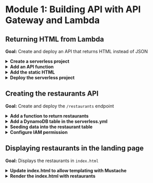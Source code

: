 # Module 1: Building API with API Gateway and Lambda

## Returning HTML from Lambda

**Goal:** Create and deploy an API that returns HTML instead of JSON

<details>
<summary><b>Create a serverless project</b></summary><p>

1. Create a directory for your serverless project.

    ```
    mkdir production-ready-serverless-workshop
    cd production-ready-serverless-workshop
    ```

2. Initialise the project:
    
    `npm init -y`
    
3. Install the `Serverless` framework as dev dependency.

    `npm install --save-dev serverless`

4. Create nodejs Serverless project using one of the default templates.

    `npx sls create --template aws-nodejs`

    See more information about `serverless create` command on [CLI documentation](https://serverless.com/framework/docs/providers/aws/cli-reference/create/) page.

5. Delete the `handler.js` file at the root

</p></details>

<details>
<summary><b>Add an API function</b></summary><p>

1. Modify the `serverless.yml` to the following.

```yml
service: workshop-${self:custom.name}

frameworkVersion: '3'

custom:
  name: <YOUR_NAME_HERE>

provider:
  name: aws
  runtime: nodejs18.x

functions:
  get-index:
    handler: functions/get-index.handler
    events:
      - http:
          path: /
          method: get
```

2. Under `custom`, replace `<YOUR_NAME_HERE>` with your name (**no whitespaces, all lower case**), e.g. `yancui`. This is so that if your project doesn't clash with your colleague's in case you're using a shared AWS account.

3. In the project root, add a folder called `functions`

4. Add a file `get-index.js` under the newly created `functions` folder

5. Modify the `get-index.js` file to the following:

```javascript
const fs = require("fs")

const html = fs.readFileSync('static/index.html', 'utf-8')

module.exports.handler = async (event, context) => {
  const response = {
    statusCode: 200,
    headers: {
      'Content-Type': 'text/html; charset=UTF-8'
    },
    body: html
  }

  return response
}
```

Here, we're loading a static HTML page from a `static` folder (to be added in the next section). Which we will return in the HTTP response, along with a header with the correct `Content-Type` (otherwise it defaults to `application/json`).

And since the variable `html` is declared and assigned OUTSIDE the handler function, it will run ONLY the first time our code executes on a new container. The same goes to any variables you declare outside the handler function, such as the `fs` module which we required at the top.

</p></details>

<details>
<summary><b>Add the static HTML</b></summary><p>

1. Add a folder to the project root, call it `static`

2. Add a file `index.html` under the newly created `static` folder

3. Modify the `index.html` file to the following:

```xml
<!DOCTYPE html>
<html>
  <head>
    <meta charset="UTF-8">
    <title>Big Mouth</title>
    
    <style>
      .fullscreenDiv {
        background-color: #05bafd;
        width: 100%;
        height: auto;
        bottom: 0px;
        top: 0px;
        left: 0;
        position: absolute;
      }

      .column-container {
        padding: 0;
        margin: 0;
        list-style: none;
        display: -webkit-box;
        display: -moz-box;
        display: -ms-flexbox;
        display: -webkit-flex;
        display: flex;
        flex-flow: column;
        justify-content: center;
      }

      .item {
        padding: 5px;
        height: auto;
        margin-top: 10px;
        display: flex;
        flex-flow: row;
        justify-content: center;
      }

      input {
        font-family: Arial, Helvetica, sans-serif;
        font-size: 18px;
      }

      button {
        font-family: Arial, Helvetica, sans-serif;
        font-size: 18px;
      }
    </style>

    <script>
    </script>
  </head>

  <body>
    <div class="fullscreenDiv">
      <ul class="column-container">
        <li class="item">
          <img id="logo" src="https://d2qt42rcwzspd6.cloudfront.net/manning/big-mouth.png">
        </li>
        <li class="item">
          <input id="theme" type="text" size="50" placeholder="enter a theme, eg. cartoon"/>
          <button onclick="search()">Find Restaurants</button>
        </li>
      </ul>
  </div>
  </body>

</html>
```

</p></details>

<details>
<summary><b>Deploy the serverless project</b></summary><p>

1. Run `deploy` command:

    `npx sls deploy`

    See more information about `deploy` command on [CLI documentation](https://serverless.com/framework/docs/providers/aws/cli-reference/deploy/) page.

2. In the output you should see something like this:

```
Deploying workshop-yancui to stage dev (us-east-1)

✔ Service deployed to stack workshop-yancui-dev (129s)

endpoint: GET - https://xxx.execute-api.us-east-1.amazonaws.com/dev/
functions: 
  get-index: workshop-yancui-dev-get-index (43 kB)
```

Load the endpoint in the browser and see something like the following:

![](/images/mod03-001.png)

</p></details>

## Creating the restaurants API

**Goal:** Create and deploy the `/restaurants` endpoint

<details>
<summary><b>Add a function to return restaurants</b></summary><p>

1. Add a file `get-restaurants.js` file to the `functions` folder

2. Install the `aws-sdk` client for DynamoDB, and the `util-dynamodb` package which makes it easier for us to marshall and unmarshall between vanilla javascript objects and DynamoDB objects:

`npm install --save-dev @aws-sdk/client-dynamodb @aws-sdk/util-dynamodb`

3. Modify `get-restaurants.js` to the following:

```javascript
const { DynamoDB } = require("@aws-sdk/client-dynamodb")
const { unmarshall } = require("@aws-sdk/util-dynamodb")
const dynamodb = new DynamoDB()

const defaultResults = process.env.defaultResults || 8
const tableName = process.env.restaurants_table

const getRestaurants = async (count) => {
  console.log(`fetching ${count} restaurants from ${tableName}...`)
  const req = {
    TableName: tableName,
    Limit: count
  }

  const resp = await dynamodb.scan(req)
  console.log(`found ${resp.Items.length} restaurants`)
  return resp.Items.map(x => unmarshall(x))
}

module.exports.handler = async (event, context) => {  
  const restaurants = await getRestaurants(defaultResults)
  const response = {
    statusCode: 200,
    body: JSON.stringify(restaurants)
  }

  return response
}
```

This function depends on two environment variables:

* `defaultResults` [optional] : how many restaurants to return

* `restaurants_table` [required] : name of the restaurants DynamoDB table

4. Modify `serverless.yml` to add the new function and its environment variables:

```yml
get-restaurants:
  handler: functions/get-restaurants.handler
  events:
    - http:
        path: /restaurants
        method: get
  environment:
    restaurants_table: !Ref RestaurantsTable
```

Notice that the `restaurants_table` environment variable is referencing (using the CloudFormation pseudo function `!Ref`) a resource called `RestaurantsTable`. We'll add that next.

**IMPORTANT**: make sure this block is indented and aligns with the `get-index` function. e.g.

```yml
functions:
  get-index:
    handler: functions/get-index.handler
    events:
      - http:
          path: /
          method: get

  get-restaurants:
    handler: functions/get-restaurants.handler
    events:
      - http:
          path: /restaurants/
          method: get
    environment:
      restaurants_table: !Ref RestaurantsTable
```

</p></details>

<details>
<summary><b>Add a DynamoDB table in the serverless.yml</b></summary><p>

1. Add DynamoDB table to `serverless.yml`. Add this block to the end of the file:

```yml
resources:
  Resources:
    RestaurantsTable:
      Type: AWS::DynamoDB::Table
      Properties:
        BillingMode: PAY_PER_REQUEST
        AttributeDefinitions:
          - AttributeName: name
            AttributeType: S
        KeySchema:
          - AttributeName: name
            KeyType: HASH
```

This is how we define a DynamoDB table in CloudFormation. Couple of things to note if you're new to AWS or CloudFormation.

`RestaurantsTable` is called the **logical Id** in CloudFormation, and is the unique ID for a resource within a CloudFormation template. Other resources can reference this resource using this logical id. You typically use either the `!Ref` or `!GetAtt` function to reference a resource and get its attributes (like name or ARN). Which, depending on the resource and the attribute you want to get, you have to choose the right function... I have a cheatsheet [here](https://theburningmonk.com/cloudformation-ref-and-getatt-cheatsheet) that lists all the resources and what you get with each.

DynamoDB has two billing modes. And here, we're using the `On-Demand` mode by setting `BillingMode` to `PAY_PER_REQUEST`. This means we don't pay for the table unless we use it, which is perfect for a demo app like this. In fact, this is probably the right setting for your app in production too unless you have very stable and very predictable load.

And lastly, DynamoDB operates with `HASH` and `RANGE` keys as the only schemas you need to specify, so that's what `KeySchema` is doing. When you specify an attribute in the key schema you also need to add them to the `AttributeDefinitions` list so you can specify their type (`S` for `String`), this is how we tell DynamoDB that the table has a `HASH` key called `name` and it's a `S`tring.

There are other configurations available, but they're not needed here. For more details, check out the CloudFormation docs [here](https://docs.aws.amazon.com/AWSCloudFormation/latest/UserGuide/aws-resource-dynamodb-table.html).

Ok, now let's deploy the serverless project again (so CloudFormation provisions the table):

`npx sls deploy`

After deployment finishes, the DynamoDB table would now be provisioned.

If you look into the DynamoDB console in your AWS account, you will see that the table would have an auto-generated name like `workshop-yancui-dev-RestaurantsTable-1867PM9U2N4ZA`.

At this point, it's also worth peeking into the CloudFormation console, and see that the Serverless framework generated a CloudFormation stack for our project, and the name of the stack is derived from the `service` and `stage` name of our project - e.g. `workshop-yancui-dev`.

The stack includes a no. of outputs including the deployment bucket name, and the root URL for API Gateway REST API.

![](/images/mod03-002.png)

Since we have added a DynamoDB table to the stack as a custom resource, it's useful to add its name to the stack output.

2. To add the `RestaurantsTable` name to stack output, go to `serverless.yml`. Under the `resources` section, add the following:

```yml
  Outputs:
    RestaurantsTableName:
      Value: !Ref RestaurantsTable
```

**IMPORTANT**: `Outputs` should be aligned with `Resources` (**NOT** `resources`). So after this change, the `resources` section of your `serverless.yml` should look like this:

```yml
resources:
  Resources:
    RestaurantsTable:
      Type: AWS::DynamoDB::Table
      Properties:
        BillingMode: PAY_PER_REQUEST
        AttributeDefinitions:
          - AttributeName: name
            AttributeType: S
        KeySchema:
          - AttributeName: name
            KeyType: HASH

  Outputs:
    RestaurantsTableName:
      Value: !Ref RestaurantsTable
```

Make sure the indentations are exactly the same.

3. Deploy the project again

`npx sls deploy`

and check in the CloudFormation console to make sure that you see the `RestaurantsTableName` in the stack outputs

![](/images/mod03-003.png)

</p></details>

<details>
<summary><b>Seeding data into the restaurant table</b></summary><p>

To seed some restaurant data into the table, we're going to add a script to do that. 

But wait! We have a problem here...

The DynamoDB table name is randomly generated, how do we write this script so that it doesn't require us to go into the AWS console and copy the name of the table?

There are a couple of solutions to this:

1. Use the [serverless-export-env](https://github.com/arabold/serverless-export-env/) plugin to export the environment variables to a `.env` file.
2. Programmatically reference the `RestaurantsTableName` stack output we added above.
3. Export the table name as a SSM parameter (by adding a `AWS::SSM::Parameter` resource to our `serverless.yml`) and programmatically reference it from the script.

For the purpose of this demo app, let's use option 1, as it'll come in handy for us later on when we start writing tests. See [Paul Swail](https://twitter.com/paulswail)'s [post](https://winterwindsoftware.com/cloud-config-local-tests/) for more details.

1. Install the `serverless-export-env` plugin by running

`npm install --save-dev serverless-export-env`

2. Open `serverless.yml` and add the following to the end of the file

```yml
plugins:
  - serverless-export-env
```

**IMPORTANT**: `plugins` should be at the same level as `provider`, `functions` and `resources`, that is, it should have *NO INDENTATION*.

3. Run `npx sls export-env --all`. This command should generate a `.env` file in your project root, and the file content should look something like this:

`restaurants_table=workshop-yancui-dev-RestaurantsTable-1Y097GF7QLUIX`

This is because our `get-restaurants` function has an environment variable called `restaurants_table`. The `serverless-export-env` plugin has resolved the `!Ref RestaurantTable` reference and helpfully added the resolved table name to the `.env` file.

4. Before we move on, let's go back to the `serverless.yml` file and add the following to the `custom` section:

```yml
export-env:
  overwrite: true
```

By default, the `serverless-export-env` plugin would not overwrite the `.env` file, but we want it to do just that whenever we run the command to make sure we have the latest values in the `.env` file.

After this change, your custom section should look like this:

```yml
custom:
  name: <YOUR NAME>
  export-env:
    overwrite: true
```

5. To load the `.env` file from our code, we need the `dotenv` NPM package.

Add `.env` to your `.gitignore` file

6. Install the `dotenv` package

`npm install --save-dev dotenv`

7. Add a file `seed-restaurants.js` to the project root

8. Modify `seed-restaurants.js` to the following.

```javascript
const { DynamoDB } = require("@aws-sdk/client-dynamodb")
const { marshall } = require("@aws-sdk/util-dynamodb")
const dynamodb = new DynamoDB({
  region: 'us-east-1'
})
require('dotenv').config()

const restaurants = [
  { 
    name: "Fangtasia", 
    image: "https://d2qt42rcwzspd6.cloudfront.net/manning/fangtasia.png", 
    themes: ["true blood"] 
  },
  { 
    name: "Shoney's", 
    image: "https://d2qt42rcwzspd6.cloudfront.net/manning/shoney's.png", 
    themes: ["cartoon", "rick and morty"] 
  },
  { 
    name: "Freddy's BBQ Joint", 
    image: "https://d2qt42rcwzspd6.cloudfront.net/manning/freddy's+bbq+joint.png", 
    themes: ["netflix", "house of cards"] 
  },
  { 
    name: "Pizza Planet", 
    image: "https://d2qt42rcwzspd6.cloudfront.net/manning/pizza+planet.png", 
    themes: ["netflix", "toy story"] 
  },
  { 
    name: "Leaky Cauldron", 
    image: "https://d2qt42rcwzspd6.cloudfront.net/manning/leaky+cauldron.png", 
    themes: ["movie", "harry potter"] 
  },
  { 
    name: "Lil' Bits", 
    image: "https://d2qt42rcwzspd6.cloudfront.net/manning/lil+bits.png", 
    themes: ["cartoon", "rick and morty"] 
  },
  { 
    name: "Fancy Eats", 
    image: "https://d2qt42rcwzspd6.cloudfront.net/manning/fancy+eats.png", 
    themes: ["cartoon", "rick and morty"] 
  },
  { 
    name: "Don Cuco", 
    image: "https://d2qt42rcwzspd6.cloudfront.net/manning/don%20cuco.png", 
    themes: ["cartoon", "rick and morty"] 
  },
];

const putReqs = restaurants.map(x => ({
  PutRequest: {
    Item: marshall(x)
  }
}))

const req = {
  RequestItems: {
    [process.env.restaurants_table]: putReqs
  }
}
dynamodb.batchWriteItem(req)
  .then(() => console.log("all done"))
  .catch(err => console.error(err))
```

**NOTE**: the AWS region is hard-coded to `us-east-1` in the `seed-restaurants.js` script, if you had deployed the project to another region, then you need to change the region on line 2 to match the deployed region.

9. Run the `seed-restaurants.js` script

`node seed-restaurants.js`

</p></details>

<details>
<summary><b>Configure IAM permission</b></summary><p>

1. Modify `serverless.yml` and add an `iamRoleStatements` section under `provider` (make sure you check for proper indentation!):

```yml
provider:
  name: aws
  runtime: nodejs18.x

  iam:
    role:
      statements:
        - Effect: Allow
          Action: dynamodb:scan
          Resource: !GetAtt RestaurantsTable.Arn
```

This adds the `dynamodb:scan` permission to the Lambda execution role.

2. Deploy the project

`npx sls deploy`

</p></details>

## Displaying restaurants in the landing page

**Goal:** Displays the restaurants in `index.html`

<details>
<summary><b>Update index.html to allow templating with Mustache</b></summary><p>

1. Modify `index.html` to the following:

```html
<!DOCTYPE html>
<html>
  <head>
    <meta charset="UTF-8">
    <title>Big Mouth</title>
    
    <style>
      .fullscreenDiv {
        background-color: #05bafd;
        width: 100%;
        height: auto;
        bottom: 0px;
        top: 0px;
        left: 0;
        position: absolute;
      }
      .restaurantsDiv {
        background-color: #ffffff;
        width: 100%;
        height: auto;
      }
      .dayOfWeek {
        font-family: Arial, Helvetica, sans-serif;
        font-size: 32px;
        padding: 10px;
        height: auto;
        display: flex;
        justify-content: center;
      }
      .column-container {
        padding: 0;
        margin: 0;
        list-style: none;
        display: flex;
        flex-flow: column;
        flex-wrap: wrap;
        justify-content: center;
      }
      .row-container {
        padding: 0;
        margin: 0;
        list-style: none;
        display: flex;
        flex-flow: row;
        flex-wrap: wrap;
        justify-content: center;
      }
      .item {
        padding: 5px;
        height: auto;
        margin-top: 10px;
        display: flex;
        flex-flow: row;
        flex-wrap: wrap;
        justify-content: center;
      }
      .restaurant {
        background-color: #00a8f7;
        border-radius: 10px;
        padding: 5px;
        height: auto;
        width: auto;
        margin-left: 40px;
        margin-right: 40px;
        margin-top: 15px;
        margin-bottom: 0px;
        display: flex;
        justify-content: center;
      }
      .restaurant-name {
        font-size: 24px;
        font-family:Arial, Helvetica, sans-serif;
        color: #ffffff;
        padding: 10px;
        margin: 0px;
      }
      .restaurant-image {
        padding-top: 0px;
        margin-top: 0px;
      }
      input {
        font-family: Arial, Helvetica, sans-serif;
        font-size: 18px;
      }
      button {
        font-family: Arial, Helvetica, sans-serif;
        font-size: 18px;
      }
    </style>

    <script>
    </script>
  </head>

  <body>
    <div class="fullscreenDiv">
      <ul class="column-container">
        <li class="item">
          <img id="logo" src="https://d2qt42rcwzspd6.cloudfront.net/manning/big-mouth.png">
        </li>
        <li class="item">
          <input id="theme" type="text" size="50" placeholder="enter a theme, eg. cartoon"/>
          <button onclick="search()">Find Restaurants</button>
        </li>
        <li>
          <div class="restaurantsDiv column-container">
            <b class="dayOfWeek">{{dayOfWeek}}</b>
            <ul class="row-container">
              {{#restaurants}}
              <li class="restaurant">
                <ul class="column-container">
                    <li class="item restaurant-name">{{name}}</li>
                    <li class="item restaurant-image">
                      <img src="{{image}}">
                    </li>
                </ul>
              </li>
              {{/restaurants}}
            </ul> 
          </div>
        </li>
      </ul>
  </div>
  </body>

</html>
```
</p></details>

<details>
<summary><b>Render the index.html with restaurants</b></summary><p>

1. Install `mustache` as dependency

`npm install --save mustache`

`mustache` is a templating library for javascript, which we'll use to "render" our HTML page.

2. Modify `get-index.js` to the following:

```javascript
const fs = require("fs")
const Mustache = require('mustache')

const restaurantsApiRoot = process.env.restaurants_api
const days = ['Sunday', 'Monday', 'Tuesday', 'Wednesday', 'Thursday', 'Friday', 'Saturday']

let html

function loadHtml () {
  if (!html) {
    console.log('loading index.html...')
    html = fs.readFileSync('static/index.html', 'utf-8')
    console.log('loaded')
  }
  
  return html
}

const getRestaurants = async () => {
  const res = await fetch(restaurantsApiRoot)
  const data = await res.json()
  return data
}

module.exports.handler = async (event, context) => {
  const template = loadHtml()
  const restaurants = await getRestaurants()
  const dayOfWeek = days[new Date().getDay()]
  const html = Mustache.render(template, { dayOfWeek, restaurants })
  const response = {
    statusCode: 200,
    headers: {
      'Content-Type': 'text/html; charset=UTF-8'
    },
    body: html
  }

  return response
}
```

After this change, the `get-index` function needs the `restaurants_api` environment variable to know where the `/restaurants` endpoint is.

The Serverless **ALWAYS** use the logical ID `ApiGatewayRestApi` for the API Gateway REST API resource it creates. So you can construct the URL for the `/restaurants` endpoint using the `Fn::Sub` CloudFormation pseudo function (or the `!Sub` shorthand) like this:

```yml
!Sub https://${ApiGatewayRestApi}.execute-api.${AWS::Region}.amazonaws.com/${sls:stage}/restaurants
```

See [here](https://docs.aws.amazon.com/AWSCloudFormation/latest/UserGuide/intrinsic-function-reference-sub.html) for more info on the `Fn::Sub` pseudo function.

4. Modify the `serverless.yml` to add the `restaurants_api` environment variable to the `get-index` function:

```yml
get-index:
  handler: functions/get-index.handler
  events:
    - http:
        path: /
        method: get
  environment:
    restaurants_api: !Sub https://${ApiGatewayRestApi}.execute-api.${AWS::Region}.amazonaws.com/${sls:stage}/restaurants
```

The `Fn::Sub` pseudo function (we used the `!Sub` shorthand) lets you reference other CloudFormation resources as well as CloudFormation pseudo parameters with the `${}` syntax. Here we needed to reference two of these:

* `${ApiGatewayRestApi}`: this references the `ApiGatewayRestApi` resource that the Serverless framework has generated for the API Gateway REST API object. This is equivalent to `!Ref ApiGatewayRestApi`, which returns the API Id which is part of the API's url.
* `${AWS::Region}`: this references the `AWS::Region` pseudo parameter, that is, the AWS region (e.g. `us-east-1`) that you're deploying the CloudFormation stack to.

But wait, the Serverless framework also uses `${...}` syntax in its own variables system. See [this page](https://serverless.com/framework/docs/providers/aws/guide/variables/) for more information.

Luckily, we can use both side by side, and in this example, we can see that we're referencing the `provider.stage` variable in the same URL.

5. Deploy the project

`npx sls deploy`

Reload the `index.html` and you should see something like the following

![](/images/mod03-004.png)

</p></details>
